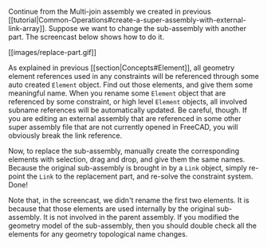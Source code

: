 Continue from the Multi-join assembly we created in previous 
[[tutorial|Common-Operations#create-a-super-assembly-with-external-link-array]]. 
Suppose we want to change the sub-assembly with another part. The screencast
below shows how to do it.

[[images/replace-part.gif]]

As explained in previous [[section|Concepts#Element]], all geometry element
references used in any constraints will be referenced through some auto created
`Element` object. Find out those elements, and give them some meaningful name.
When you rename some `Element` object that are referenced by some constraint,
or high level `Element` objects, all involved subname references will be
automatically updated. Be careful, though. If you are editing an external
assembly that are referenced in some other super assembly file that are not
currently opened in FreeCAD, you will obviously break the link reference. 

Now, to replace the sub-assembly, manually create the corresponding elements
with selection, drag and drop, and give them the same names. Because the
original sub-assembly is brought in by a `Link` object, simply re-point the
`Link` to the replacement part, and re-solve the constraint system. Done!

Note that, in the screencast, we didn't rename the first two elements. It is
because that those elements are used internally by the original sub-assembly. It
is not involved in the parent assembly. If you modified the geometry model of
the sub-assembly, then you should double check all the elements for any geometry
topological name changes.


